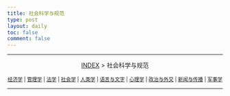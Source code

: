 ```yaml
---
title: 社会科学与规范
type: post
layout: daily
toc: false
comment: false
---
```

---
<span><center>[INDEX](/gknows/wikimap) > 社会科学与规范</center></span>

<small><center>[经济学](/gknows/经济学) | [管理学](/gknows/管理学) | [法学](/gknows/法学) | [社会学](/gknows/社会学) | [人类学](/gknows/人类学) | [语言与文字](/gknows/语言与文字) | [心理学](/gknows/心理学) | [政治与外交](/gknows/政治与外交) | [新闻与传播](/gknows/新闻与传播) | [军事学](/gknows/军事学)</center></small>

---
